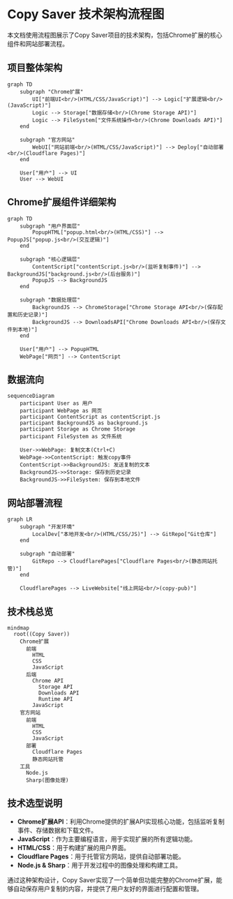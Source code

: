 # Copy Saver 技术架构流程图

本文档使用流程图展示了Copy Saver项目的技术架构，包括Chrome扩展的核心组件和网站部署流程。

## 项目整体架构

```mermaid
graph TD
    subgraph "Chrome扩展"
        UI["前端UI<br/>(HTML/CSS/JavaScript)"] --> Logic["扩展逻辑<br/>(JavaScript)"] 
        Logic --> Storage["数据存储<br/>(Chrome Storage API)"] 
        Logic --> FileSystem["文件系统操作<br/>(Chrome Downloads API)"] 
    end
    
    subgraph "官方网站"
        WebUI["网站前端<br/>(HTML/CSS/JavaScript)"] --> Deploy["自动部署<br/>(Cloudflare Pages)"] 
    end
    
    User["用户"] --> UI
    User --> WebUI
```

## Chrome扩展组件详细架构

```mermaid
graph TD
    subgraph "用户界面层"
        PopupHTML["popup.html<br/>(HTML/CSS)"] --> PopupJS["popup.js<br/>(交互逻辑)"] 
    end
    
    subgraph "核心逻辑层"
        ContentScript["contentScript.js<br/>(监听复制事件)"] --> BackgroundJS["background.js<br/>(后台服务)"] 
        PopupJS --> BackgroundJS
    end
    
    subgraph "数据处理层"
        BackgroundJS --> ChromeStorage["Chrome Storage API<br/>(保存配置和历史记录)"] 
        BackgroundJS --> DownloadsAPI["Chrome Downloads API<br/>(保存文件到本地)"] 
    end
    
    User["用户"] --> PopupHTML
    WebPage["网页"] --> ContentScript
```

## 数据流向

```mermaid
sequenceDiagram
    participant User as 用户
    participant WebPage as 网页
    participant ContentScript as contentScript.js
    participant BackgroundJS as background.js
    participant Storage as Chrome Storage
    participant FileSystem as 文件系统
    
    User->>WebPage: 复制文本(Ctrl+C)
    WebPage->>ContentScript: 触发copy事件
    ContentScript->>BackgroundJS: 发送复制的文本
    BackgroundJS->>Storage: 保存到历史记录
    BackgroundJS->>FileSystem: 保存到本地文件
```

## 网站部署流程

```mermaid
graph LR
    subgraph "开发环境"
        LocalDev["本地开发<br/>(HTML/CSS/JS)"] --> GitRepo["Git仓库"] 
    end
    
    subgraph "自动部署"
        GitRepo --> CloudflarePages["Cloudflare Pages<br/>(静态网站托管)"] 
    end
    
    CloudflarePages --> LiveWebsite["线上网站<br/>(copy-pub)"] 
```

## 技术栈总览

```mermaid
mindmap
  root((Copy Saver))
    Chrome扩展
      前端
        HTML
        CSS
        JavaScript
      后端
        Chrome API
          Storage API
          Downloads API
          Runtime API
        JavaScript
    官方网站
      前端
        HTML
        CSS
        JavaScript
      部署
        Cloudflare Pages
        静态网站托管
    工具
      Node.js
      Sharp(图像处理)
```

## 技术选型说明

- **Chrome扩展API**：利用Chrome提供的扩展API实现核心功能，包括监听复制事件、存储数据和下载文件。
- **JavaScript**：作为主要编程语言，用于实现扩展的所有逻辑功能。
- **HTML/CSS**：用于构建扩展的用户界面。
- **Cloudflare Pages**：用于托管官方网站，提供自动部署功能。
- **Node.js & Sharp**：用于开发过程中的图像处理和构建工具。

通过这种架构设计，Copy Saver实现了一个简单但功能完整的Chrome扩展，能够自动保存用户复制的内容，并提供了用户友好的界面进行配置和管理。